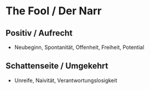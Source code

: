 # The Fool / Der Narr

## Positiv / Aufrecht

- Neubeginn, Spontanität, Offenheit, Freiheit, Potential

## Schattenseite / Umgekehrt

- Unreife, Naivität, Verantwortungslosigkeit
